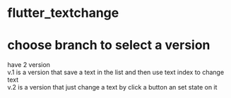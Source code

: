 # flutter_textchange
# choose branch to select a version
have 2 version<br>
v.1 is a version that save a text in the list and then use text index to change text<br>
v.2 is a version that just change a text by click a button an set state on it

